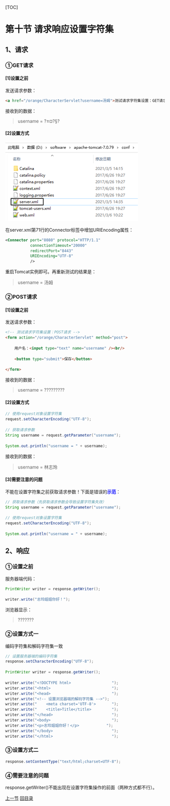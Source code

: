 [TOC]

# 第十节 请求响应设置字符集

## 1、请求

### ①GET请求

#### [1]设置之前

发送请求参数：

```html
<a href="/orange/CharacterServlet?username=汤姆">测试请求字符集设置：GET请求</a>
```

接收到的数据：

> username = ?±¤?§?

#### [2]设置方式

![images](images/img037.png)

在server.xml第71行的Connector标签中增加URIEncoding属性：

```xml
<Connector port="8080" protocol="HTTP/1.1"
		   connectionTimeout="20000"
		   redirectPort="8443" 
		   URIEncoding="UTF-8"
		   />
```

重启Tomcat实例即可。再重新测试的结果是：

> username = 汤姆

### ②POST请求

#### [1]设置之前

发送请求参数：

```html
<!-- 测试请求字符集设置：POST请求 -->
<form action="/orange/CharacterServlet" method="post">

    用户名：<input type="text" name="username" /><br/>

    <button type="submit">保存</button>

</form>
```

接收到的数据：

> username = ?????????

#### [2]设置方式

```java
// 使用request对象设置字符集
request.setCharacterEncoding("UTF-8");

// 获取请求参数
String username = request.getParameter("username");

System.out.println("username = " + username);
```

接收到的数据：

> username = 林志玲

#### [3]需要注意的问题

不能在设置字符集之前获取请求参数！下面是错误的<span style="color:blue;font-weight:bold;">示范</span>：

```java
// 获取请求参数（先获取请求参数会导致设置字符集失效）
String username = request.getParameter("username");

// 使用request对象设置字符集
request.setCharacterEncoding("UTF-8");

System.out.println("username = " + username);
```



## 2、响应

### ①设置之前

服务器端代码：

```java
PrintWriter writer = response.getWriter();

writer.write("志玲姐姐你好！");
```

浏览器显示：

> ???????

### ②设置方式一

编码字符集和解码字符集一致

```java
// 设置服务器端的编码字符集
response.setCharacterEncoding("UTF-8");

PrintWriter writer = response.getWriter();

writer.write("<!DOCTYPE html>                  ");
writer.write("<html>                           ");
writer.write("<head>                           ");
writer.write("<!-- 设置浏览器端的解码字符集 -->");
writer.write("    <meta charset='UTF-8'>       ");
writer.write("    <title>Title</title>         ");
writer.write("</head>                          ");
writer.write("<body>                           ");
writer.write("<p>志玲姐姐你好！</p>            ");
writer.write("</body>                          ");
writer.write("</html>                          ");
```



### ③设置方式二

```java
response.setContentType("text/html;charset=UTF-8");
```



### ④需要注意的问题

response.getWriter()不能出现在设置字符集操作的前面（两种方式都不行）。



[上一节](verse09.html) [回目录](index.html)